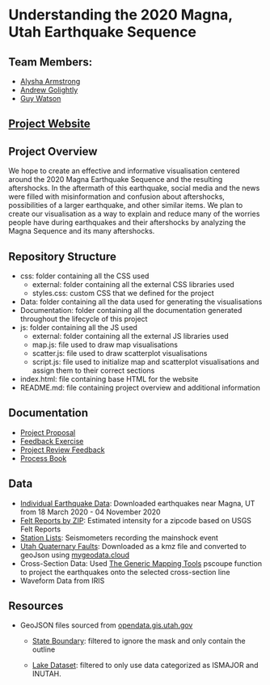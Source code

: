 # Understanding the 2020 Magna, Utah Earthquake Sequence

## Team Members:
- [Alysha Armstrong](mailto:alysha.armstrong@utah.edu "alysha.armstrong@utah.edu")
- [Andrew Golightly](mailto:andrew.golightly@utah.edu "andrew.golightly@utah.edu")
- [Guy Watson](mailto:guy.watson@utah.edu "guy.watson@utah.edu")

## [Project Website](https://magnaearthquakeviz.github.io)

## Project Overview
We hope to create an effective and informative visualisation centered around the 2020 Magna Earthquake Sequence and the resulting aftershocks. In the aftermath of this earthquake, social media and the news were filled with misinformation and confusion about aftershocks, possibilities of a larger earthquake, and other similar items. We plan to create our visualisation as a way to explain and reduce many of the worries people have during earthquakes and their aftershocks by analyzing the Magna Sequence and its many aftershocks. 

## Repository Structure
- css: folder containing all the CSS used
    - external: folder containing all the external CSS libraries used
    - styles.css: custom CSS that we defined for the project
- Data: folder containing all the data used for generating the visualisations
- Documentation: folder containing all the documentation generated throughout the lifecycle of this project
- js: folder containing all the JS used
    - external: folder containing all the external JS libraries used
    - map.js: file used to draw map visualisations
    - scatter.js: file used to draw scatterplot visualisations
    - script.js: file used to initialize map and scatterplot visualisations and assign them to their correct sections
- index.html: file containing base HTML for the website 
- README.md: file containing project overview and additional information

## Documentation
- [Project Proposal](./Documentation/MagnaEarthquakeProject.pdf)
- [Feedback Exercise](./Documentation/feedback_exercise.md)
- [Project Review Feedback](./Documentation/TAMeeting11-18-20.md)
- [Process Book](./Documentation/ProcessBook.pdf)

## Data
- [Individual Earthquake Data](https://earthquake.usgs.gov/earthquakes/search/): Downloaded earthquakes near Magna, UT from 18 March 2020 - 04 November 2020
- [Felt Reports by ZIP](https://earthquake.usgs.gov/earthquakes/eventpage/uu60363602/dyfi/intensity): Estimated intensity for a zipcode based on USGS Felt Reports
- [Station Lists](https://earthquake.usgs.gov/earthquakes/eventpage/uu60363602/shakemap/intensity): Seismometers recording the mainshock event
- [Utah Quaternary Faults](https://geology.utah.gov/apps/qfaults/): Downloaded as a kmz file and converted to geoJson using [mygeodata.cloud](https://mygeodata.cloud/converter/kmz-to-json)
- Cross-Section Data: Used [The Generic Mapping Tools](https://www.soest.hawaii.edu/gmt/) pscoupe function to project the earthquakes onto the selected cross-section line
- Waveform Data from IRIS

## Resources
- GeoJSON files sourced from [opendata.gis.utah.gov](https://opendata.gis.utah.gov)
  - [State Boundary](https://opendata.gis.utah.gov/datasets/utah-state-boundary): filtered to ignore the mask and only contain the outline
  
  - [Lake Dataset](https://opendata.gis.utah.gov/datasets/utah-lakes-nhd): filtered to only use data categorized as ISMAJOR and INUTAH. 
